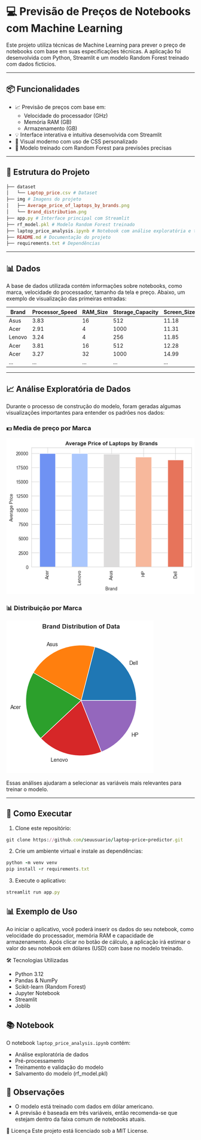 # 💻 Previsão de Preços de Notebooks com Machine Learning

Este projeto utiliza técnicas de Machine Learning para prever o preço de notebooks com base em suas especificações técnicas. A aplicação foi desenvolvida com Python, Streamlit e um modelo Random Forest treinado com dados ficticios.

---

## 📦 Funcionalidades

- 📈 Previsão de preços com base em:
  - Velocidade do processador (GHz)
  - Memória RAM (GB)
  - Armazenamento (GB)
- 💡 Interface interativa e intuitiva desenvolvida com Streamlit
- 🎉 Visual moderno com uso de CSS personalizado
- 🎯 Modelo treinado com Random Forest para previsões precisas

---

## 📁 Estrutura do Projeto

```ruby
├── dataset
│   └── Laptop_price.csv # Dataset
├── img # Imagens do projeto
│   ├── Average_price_of_laptops_by_brands.png
│   └── Brand_distribution.png
├── app.py # Interface principal com Streamlit 
├── rf_model.pkl # Modelo Random Forest treinado 
├── laptop_price_analysis.ipynb # Notebook com análise exploratória e treinamento 
├── README.md # Documentação do projeto
├── requirements.txt # Dependências
```


---

## 📊 Dados

A base de dados utilizada contém informações sobre notebooks, como marca, velocidade do processador, tamanho da tela e preço. Abaixo, um exemplo de visualização das primeiras entradas:

| Brand  | Processor_Speed | RAM_Size | Storage_Capacity | Screen_Size | Weight  | Price         |
|--------|------------------|-----------|-------------------|--------------|----------|----------------|
| Asus   | 3.83             | 16        | 512               | 11.18        | 2.64     | 17395.09       |
| Acer   | 2.91             | 4         | 1000              | 11.31        | 3.26     | 31607.61       |
| Lenovo | 3.24             | 4         | 256               | 11.85        | 2.03     | 9291.02        |
| Acer   | 3.81             | 16        | 512               | 12.28        | 4.57     | 17436.73       |
| Acer   | 3.27             | 32        | 1000              | 14.99        | 4.19     | 32917.99       |
| ...    | ...              | ...       | ...               | ...          | ...      | ...            |

---

## 📈 Análise Exploratória de Dados

Durante o processo de construção do modelo, foram geradas algumas visualizações importantes para entender os padrões nos dados:

### 💵 Media de preço por Marca

![Media preço por marca](img/Average_price_of_laptops_by_brands.png)

### 📊 Distribuição por Marca

![Distribuição por Marca](img/Brand_distribution.png)

Essas análises ajudaram a selecionar as variáveis mais relevantes para treinar o modelo.

---


## 🚀 Como Executar

1. Clone este repositório:

```ruby
git clone https://github.com/seuusuario/laptop-price-predictor.git
```
2. Crie um ambiente virtual e instale as dependências:

```ruby
python -m venv venv
pip install -r requirements.txt
```
3. Execute o aplicativo:

```ruby
streamlit run app.py
```
## 📊 Exemplo de Uso
Ao iniciar o aplicativo, você poderá inserir os dados do seu notebook, como velocidade do processador, memória RAM e capacidade de armazenamento. Após clicar no botão de cálculo, a aplicação irá estimar o valor do seu notebook em dólares (USD) com base no modelo treinado.

🛠️ Tecnologias Utilizadas
- Python 3.12
- Pandas & NumPy
- Scikit-learn (Random Forest)
- Jupyter Notebook
- Streamlit
- Joblib

## 📚 Notebook

O notebook `laptop_price_analysis.ipynb` contém:

- Análise exploratória de dados
- Pré-processamento
- Treinamento e validação do modelo
- Salvamento do modelo (rf_model.pkl)

## 📌 Observações

- O modelo está treinado com dados em dólar americano.
- A previsão é baseada em três variáveis, então recomenda-se que estejam dentro da faixa comum de notebooks atuais.

📄 Licença
Este projeto está licenciado sob a MIT License.